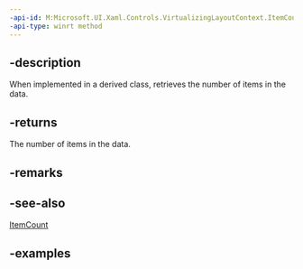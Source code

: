 ```yaml
---
-api-id: M:Microsoft.UI.Xaml.Controls.VirtualizingLayoutContext.ItemCountCore
-api-type: winrt method
---
```


## -description

When implemented in a derived class, retrieves the number of items in the data.

## -returns

The number of items in the data.

## -remarks

## -see-also

[ItemCount](virtualizinglayoutcontext_itemcount.md)

## -examples

